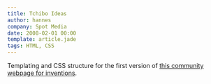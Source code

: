 ```yaml
---
title: Tchibo Ideas
author: hannes
company: Spot Media
date: 2008-02-01 00:00
template: article.jade
tags: HTML, CSS
---
```


Templating and CSS structure for the first version of [this community webpage for inventions](http://www.tchibo-ideas.de).

